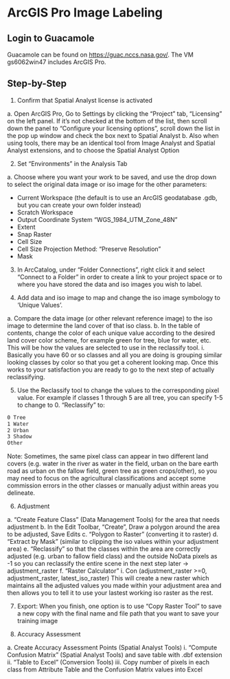 # ArcGIS Pro Image Labeling

## Login to Guacamole

Guacamole can be found on https://guac.nccs.nasa.gov/. The VM gs6062win47 includes ArcGIS Pro.

## Step-by-Step

1. Confirm that Spatial Analyst license is activated

a. Open ArcGIS Pro, Go to Settings by clicking the “Project” tab, “Licensing” on the left panel. If it’s not checked at the bottom of the list, then scroll down the panel to “Configure your licensing options”, scroll down the list in the pop up window and check the box next to Spatial Analyst
b. Also when using tools, there may be an identical tool from Image Analyst and Spatial Analyst extensions, and to choose the Spatial Analyst Option

2. Set “Environments” in the Analysis Tab

a. Choose where you want your work to be saved, and use the drop down to select the original data image or iso image for the other parameters:

- Current Workspace (the default is to use an ArcGIS geodatabase .gdb, but you can create your own folder instead)
- Scratch Workspace
- Output Coordinate System “WGS_1984_UTM_Zone_48N”
- Extent
- Snap Raster
- Cell Size
- Cell Size Projection Method: “Preserve Resolution”
- Mask

3. In ArcCatalog, under “Folder Connections”, right click it and select “Connect to a Folder” in order to create a link to your project space or to where you have stored the data and iso images you wish to label.

4. Add data and iso image to map and change the iso image symbology to ‘Unique Values’.

a. Compare the data image (or other relevant reference image) to the iso image to determine the land cover of that iso class.
b. In the table of contents, change the color of each unique value according to the desired land cover color scheme, for example green for tree, blue for water, etc. This will be how the values are selected to use in the reclassify tool.
i. Basically you have 60 or so classes and all you are doing is grouping similar looking classes by color so that you get a coherent looking map.  Once this works to your satisfaction you are ready to go to the next step of actually reclassifying.

5. Use the Reclassify tool to change the values to the corresponding pixel value. For example if classes 1 through 5 are all tree, you can specify 1-5 to change to 0. “Reclassify” to:

```bash
0 Tree
1 Water
2 Urban
3 Shadow
Other
```

Note: Sometimes, the same pixel class can appear in two different land covers (e.g. water in the river as water in the field, urban on the bare earth road as urban on the fallow field, green tree as green crops/other), so you may need to focus on the agricultural classifications and accept some commission errors in the other classes or manually adjust within areas you delineate.

6. Adjustment

a. “Create Feature Class” (Data Management Tools) for the area that needs adjustment
b. In the Edit Toolbar, “Create”, Draw a polygon around the area to be adjusted, Save Edits
c. “Polygon to Raster” (converting it to raster)
d. “Extract by Mask” (similar to clipping the iso values within your adjustment area)
e. “Reclassify” so that the classes within the area are correctly adjusted (e.g. urban to fallow field class) and the outside NoData pixels as -1 so you can reclassify the entire scene in the next step later -> adjustment_raster
f. “Raster Calculator”
i. Con (adjustment_raster >=0, adjustment_raster, latest_iso_raster) This will create a new raster which maintains all the adjusted values you made within your adjustment area and then allows you to tell it to use your lastest working iso raster as the rest.

7. Export: When you finish, one option is to use “Copy Raster Tool” to save a new copy with the final name and file path that you want to save your training image

8. Accuracy Assessment

a. Create Accuracy Assessment Points (Spatial Analyst Tools)
i. “Compute Confusion Matrix” (Spatial Analyst Tools) and save table with .dbf extension
ii. “Table to Excel” (Conversion Tools)
iii. Copy number of pixels in each class from Attribute Table and the Confusion Matrix values into Excel
